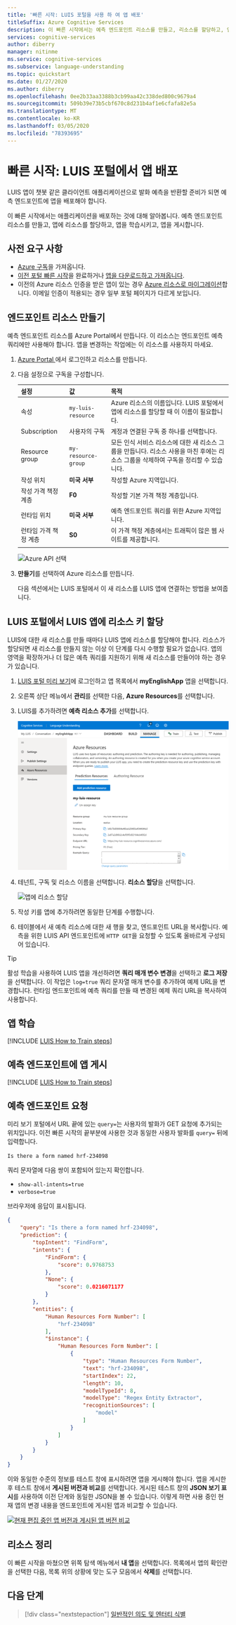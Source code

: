 ```yaml
---
title: '빠른 시작: LUIS 포털을 사용 하 여 앱 배포'
titleSuffix: Azure Cognitive Services
description: 이 빠른 시작에서는 예측 엔드포인트 리소스를 만들고, 리소스를 할당하고, 앱을 학습시키고 게시하여 앱을 배포하는 방법을 보여 줍니다.
services: cognitive-services
author: diberry
manager: nitinme
ms.service: cognitive-services
ms.subservice: language-understanding
ms.topic: quickstart
ms.date: 01/27/2020
ms.author: diberry
ms.openlocfilehash: 0ee2b33aa3388b3cb99aa42c338ded800c9679a4
ms.sourcegitcommit: 509b39e73b5cbf670c8d231b4af1e6cfafa82e5a
ms.translationtype: MT
ms.contentlocale: ko-KR
ms.lasthandoff: 03/05/2020
ms.locfileid: "78393695"
---
```

# <a name="quickstart-deploy-an-app-in-the-luis-portal"></a>빠른 시작: LUIS 포털에서 앱 배포

LUIS 앱이 챗봇 같은 클라이언트 애플리케이션으로 발화 예측을 반환할 준비가 되면 예측 엔드포인트에 앱을 배포해야 합니다.

이 빠른 시작에서는 애플리케이션을 배포하는 것에 대해 알아봅니다. 예측 엔드포인트 리소스를 만들고, 앱에 리소스를 할당하고, 앱을 학습시키고, 앱을 게시합니다.

## <a name="prerequisites"></a>사전 요구 사항

* [Azure 구독](https://azure.microsoft.com/free)을 가져옵니다.
* [이전 포털 빠른 시작](get-started-portal-build-app.md)을 완료하거나 [앱을 다운로드하고 가져옵니다](https://github.com/Azure-Samples/cognitive-services-language-understanding/blob/master/documentation-samples/quickstarts/in-portal/build-portal-app.json).
* 이전의 Azure 리소스 인증을 받은 앱이 있는 경우 [Azure 리소스로 마이그레이션](luis-migration-authoring.md)합니다. 이메일 인증이 적용되는 경우 일부 포털 페이지가 다르게 보입니다.

## <a name="create-the-endpoint-resource"></a>엔드포인트 리소스 만들기

예측 엔드포인트 리소스를 Azure Portal에서 만듭니다. 이 리소스는 엔드포인트 예측 쿼리에만 사용해야 합니다. 앱을 변경하는 작업에는 이 리소스를 사용하지 마세요.

1. [Azure Portal ](https://ms.portal.azure.com/#create/Microsoft.CognitiveServicesLUISAllInOne)에서 로그인하고 리소스를 만듭니다.

1. 다음 설정으로 구독을 구성합니다.

   |설정|값|목적|
   |--|--|--|
   |속성|`my-luis-resource`|Azure 리소스의 이름입니다. LUIS 포털에서 앱에 리소스를 할당할 때 이 이름이 필요합니다.|
   |Subscription|사용자의 구독|계정과 연결된 구독 중 하나를 선택합니다.|
   |Resource group|`my-resource-group`|모든 인식 서비스 리소스에 대한 새 리소스 그룹을 만듭니다. 리소스 사용을 마친 후에는 리소스 그룹을 삭제하여 구독을 정리할 수 있습니다. |
   |작성 위치|**미국 서부**|작성할 Azure 지역입니다.|
   |작성 가격 책정 계층|**F0**|작성할 기본 가격 책정 계층입니다.|
   |런타임 위치|**미국 서부**|예측 엔드포인트 쿼리를 위한 Azure 지역입니다.|
   |런타임 가격 책정 계층|**S0**|이 가격 책정 계층에서는 트래픽이 많은 웹 사이트를 제공합니다.|
   | | | |


   ![Azure API 선택](./media/luis-how-to-azure-subscription/create-resource-in-azure.png)

1. **만들기**를 선택하여 Azure 리소스를 만듭니다.

   다음 섹션에서는 LUIS 포털에서 이 새 리소스를 LUIS 앱에 연결하는 방법을 보여줍니다.

## <a name="assign-the-resource-key-to-the-luis-app-in-the-luis-portal"></a>LUIS 포털에서 LUIS 앱에 리소스 키 할당

LUIS에 대한 새 리소스를 만들 때마다 LUIS 앱에 리소스를 할당해야 합니다. 리소스가 할당되면 새 리소스를 만들지 않는 이상 이 단계를 다시 수행할 필요가 없습니다. 앱의 영역을 확장하거나 더 많은 예측 쿼리를 지원하기 위해 새 리소스를 만들어야 하는 경우가 있습니다.

1. [LUIS 포털 미리 보기](https://preview.luis.ai)에 로그인하고 앱 목록에서 **myEnglishApp** 앱을 선택합니다.

1. 오른쪽 상단 메뉴에서 **관리**를 선택한 다음, **Azure Resources**를 선택합니다.

1. LUIS를 추가하려면 **예측 리소스 추가**를 선택합니다.

    ![LUIS 예측 리소스를 추가하기 위해 예측 리소스 추가 선택](./media/get-started-portal-deploy-app/azure-resources-add-prediction-resource.png)

1. 테넌트, 구독 및 리소스 이름을 선택합니다. **리소스 할당**을 선택합니다.

   ![앱에 리소스 할당](./media/get-started-portal-deploy-app/assign-resource.png)

1. 작성 키를 앱에 추가하려면 동일한 단계를 수행합니다.

1. 테이블에서 새 예측 리소스에 대한 새 행을 찾고, 엔드포인트 URL을 복사합니다. 예측을 위한 LUIS API 엔드포인트에 `HTTP GET`을 요청할 수 있도록 올바르게 구성되어 있습니다.

> [!TIP]
> 활성 학습을 사용하여 LUIS 앱을 개선하려면 **쿼리 매개 변수 변경**을 선택하고 **로그 저장**을 선택합니다. 이 작업은 `log=true` 쿼리 문자열 매개 변수를 추가하여 예제 URL을 변경합니다. 런타임 엔드포인트에 예측 쿼리를 만들 때 변경된 예제 쿼리 URL을 복사하여 사용합니다.

## <a name="train-the-app"></a>앱 학습

[!INCLUDE [LUIS How to Train steps](includes/howto-train.md)]

## <a name="publish-the-app-to-the-prediction-endpoint"></a>예측 엔드포인트에 앱 게시

[!INCLUDE [LUIS How to Train steps](includes/howto-publish.md)]

## <a name="prediction-endpoint-request"></a>예측 엔드포인트 요청

미리 보기 포털에서 URL 끝에 있는 `query=`는 사용자의 발화가 GET 요청에 추가되는 위치입니다. 이전 빠른 시작의 끝부분에 사용한 것과 동일한 사용자 발화를 `query=` 뒤에 입력합니다.

```Is there a form named hrf-234098```

쿼리 문자열에 다음 쌍이 포함되어 있는지 확인합니다.

* `show-all-intents=true`
* `verbose=true`

브라우저에 응답이 표시됩니다.

```JSON
{
    "query": "Is there a form named hrf-234098",
    "prediction": {
        "topIntent": "FindForm",
        "intents": {
            "FindForm": {
                "score": 0.9768753
            },
            "None": {
                "score": 0.0216071177
            }
        },
        "entities": {
            "Human Resources Form Number": [
                "hrf-234098"
            ],
            "$instance": {
                "Human Resources Form Number": [
                    {
                        "type": "Human Resources Form Number",
                        "text": "hrf-234098",
                        "startIndex": 22,
                        "length": 10,
                        "modelTypeId": 8,
                        "modelType": "Regex Entity Extractor",
                        "recognitionSources": [
                            "model"
                        ]
                    }
                ]
            }
        }
    }
}
```

이와 동일한 수준의 정보를 테스트 창에 표시하려면 앱을 게시해야 합니다. 앱을 게시한 후 테스트 창에서 **게시된 버전과 비교**를 선택합니다. 게시된 테스트 창의 **JSON 보기 표시**를 사용하여 이전 단계와 동일한 JSON을 볼 수 있습니다. 이렇게 하면 사용 중인 현재 앱의 변경 내용을 엔드포인트에 게시된 앱과 비교할 수 있습니다.

[![현재 편집 중인 앱 버전과 게시된 앱 버전 비교](./media/get-started-portal-deploy-app/compare-test-pane.png)](./media/get-started-portal-deploy-app/compare-test-pane.png#lightbox)

## <a name="clean-up-resources"></a>리소스 정리

이 빠른 시작을 마쳤으면 위쪽 탐색 메뉴에서 **내 앱**을 선택합니다. 목록에서 앱의 확인란을 선택한 다음, 목록 위의 상황에 맞는 도구 모음에서 **삭제**를 선택합니다.

## <a name="next-steps"></a>다음 단계

> [!div class="nextstepaction"]
> [일반적인 의도 및 엔터티 식별](luis-tutorial-prebuilt-intents-entities.md)
